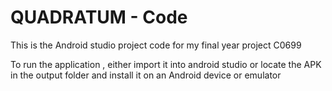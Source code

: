 QUADRATUM - Code
==================================
This is the Android studio project code for my final year project C0699

To run the application , either import it into android studio 
or
locate the APK in the output folder and install it on an Android device or emulator



